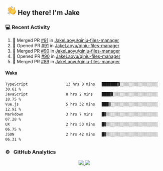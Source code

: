<img alt="Night Coding" src="./assets/Hand%20Wave.gif" width='40' align="left"/><h2>Hey there! I'm Jake</h2>

### 💻 Recent Activity

<!--RECENT_ACTIVITY:start-->
1. 🎉 Merged PR [#91](https://github.com/JakeLaoyu/qiniu-files-manager/pull/91) in [JakeLaoyu/qiniu-files-manager](https://github.com/JakeLaoyu/qiniu-files-manager)<br>
2. 💪 Opened PR [#91](https://github.com/JakeLaoyu/qiniu-files-manager/pull/91) in [JakeLaoyu/qiniu-files-manager](https://github.com/JakeLaoyu/qiniu-files-manager)<br>
3. 🎉 Merged PR [#90](https://github.com/JakeLaoyu/qiniu-files-manager/pull/90) in [JakeLaoyu/qiniu-files-manager](https://github.com/JakeLaoyu/qiniu-files-manager)<br>
4. 💪 Opened PR [#90](https://github.com/JakeLaoyu/qiniu-files-manager/pull/90) in [JakeLaoyu/qiniu-files-manager](https://github.com/JakeLaoyu/qiniu-files-manager)<br>
5. 🎉 Merged PR [#89](https://github.com/JakeLaoyu/qiniu-files-manager/pull/89) in [JakeLaoyu/qiniu-files-manager](https://github.com/JakeLaoyu/qiniu-files-manager)<br>
<!--RECENT_ACTIVITY:end-->

#### Waka

<!--START_SECTION:waka-->

```text
TypeScript                 13 hrs 8 mins   ███████▓░░░░░░░░░░░░░░░░░   30.61 %
JavaScript                 8 hrs 2 mins    ████▓░░░░░░░░░░░░░░░░░░░░   18.75 %
Vue.js                     5 hrs 32 mins   ███▒░░░░░░░░░░░░░░░░░░░░░   12.91 %
Markdown                   3 hrs 7 mins    █▓░░░░░░░░░░░░░░░░░░░░░░░   07.28 %
UX                         2 hrs 53 mins   █▓░░░░░░░░░░░░░░░░░░░░░░░   06.75 %
JSON                       2 hrs 42 mins   █▓░░░░░░░░░░░░░░░░░░░░░░░   06.31 %
```

<!--END_SECTION:waka-->

### ⚙️ &nbsp; GitHub Analytics

<p align="center">
<a href="https://github.com/JakeLaoyu">
  <img height="180em" src="https://github-readme-stats-eight-theta.vercel.app/api?username=jakelaoyu&show_icons=true&theme=algolia&include_all_commits=true&count_private=true"/>
  <img height="180em" src="https://github-readme-stats-eight-theta.vercel.app/api/top-langs/?username=jakelaoyu&layout=compact&langs_count=8&theme=algolia&hide=html"/>
</a>
</p>

<!-- ### 🤝🏻 &nbsp; Connect with Me

<p align="center">
<a href="https://i.jakeyu.top"><img src="https://img.shields.io/badge/-i.jakeyu.top-3423A6?style=flat&logo=Google-Chrome&logoColor=white"/></a>
<a href="mailto:jake.laoyu@gmail.com"><img src="https://img.shields.io/badge/-jake.laoyu@gmail.com-D14836?style=flat&logo=Gmail&logoColor=white"/></a>
</p> -->
